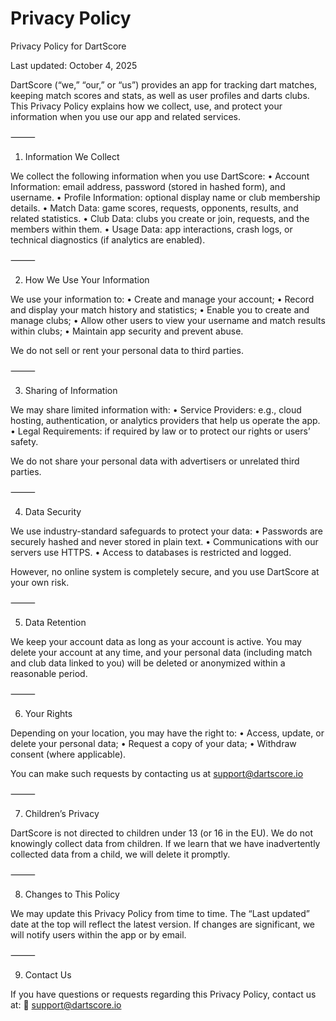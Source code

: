 # Privacy Policy

Privacy Policy for DartScore

Last updated: October 4, 2025

DartScore (“we,” “our,” or “us”) provides an app for tracking dart matches, keeping match scores and stats, as well as user profiles and darts clubs. This Privacy Policy explains how we collect, use, and protect your information when you use our app and related services.

⸻

1. Information We Collect

We collect the following information when you use DartScore:
	•	Account Information: email address, password (stored in hashed form), and username.
	•	Profile Information: optional display name or club membership details.
	•	Match Data: game scores, requests, opponents, results, and related statistics.
	•	Club Data: clubs you create or join, requests, and the members within them.
	•	Usage Data: app interactions, crash logs, or technical diagnostics (if analytics are enabled).

⸻

2. How We Use Your Information

We use your information to:
	•	Create and manage your account;
	•	Record and display your match history and statistics;
	•	Enable you to create and manage clubs;
	•	Allow other users to view your username and match results within clubs;
	•	Maintain app security and prevent abuse.

We do not sell or rent your personal data to third parties.

⸻

3. Sharing of Information

We may share limited information with:
	•	Service Providers: e.g., cloud hosting, authentication, or analytics providers that help us operate the app.
	•	Legal Requirements: if required by law or to protect our rights or users’ safety.

We do not share your personal data with advertisers or unrelated third parties.

⸻

4. Data Security

We use industry-standard safeguards to protect your data:
	•	Passwords are securely hashed and never stored in plain text.
	•	Communications with our servers use HTTPS.
	•	Access to databases is restricted and logged.

However, no online system is completely secure, and you use DartScore at your own risk.

⸻

5. Data Retention

We keep your account data as long as your account is active. You may delete your account at any time, and your personal data (including match and club data linked to you) will be deleted or anonymized within a reasonable period.

⸻

6. Your Rights

Depending on your location, you may have the right to:
	•	Access, update, or delete your personal data;
	•	Request a copy of your data;
	•	Withdraw consent (where applicable).

You can make such requests by contacting us at support@dartscore.io

⸻

7. Children’s Privacy

DartScore is not directed to children under 13 (or 16 in the EU). We do not knowingly collect data from children. If we learn that we have inadvertently collected data from a child, we will delete it promptly.

⸻

8. Changes to This Policy

We may update this Privacy Policy from time to time. The “Last updated” date at the top will reflect the latest version. If changes are significant, we will notify users within the app or by email.

⸻

9. Contact Us

If you have questions or requests regarding this Privacy Policy, contact us at:
📧 support@dartscore.io
